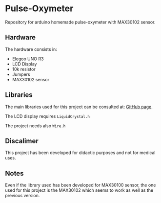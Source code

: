 # Pulse-Oxymeter

  Repository for arduino homemade pulse-oxymeter with MAX30102 sensor.
## Hardware

The hardware consists in:

- Elegoo UNO R3
- LCD Display
- 10k resistor
- Jumpers
- MAX30102 sensor

## Libraries

The main libraries used for this project can be consulted at: [GitHub page](https://github.com/oxullo/Arduino-MAX30100/tree/master/src).

The LCD display requires `LiquidCrystal.h`

The project needs also  `Wire.h`

## Discalimer

This project has been developed for didactic purposes and not for medical uses.

## Notes

Even if the library used has been developed for MAX30100 sensor, the one used for this project is the MAX30102 which seems to work as well as the previous version.
